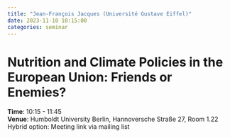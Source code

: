 ```yaml
---
title: "Jean-François Jacques (Université Gustave Eiffel)"
date: 2023-11-10 10:15:00
categories: seminar
---
```


# Nutrition and Climate Policies in the European Union: Friends or Enemies?  
**Time**: 10:15 - 11:45  
**Venue**: Humboldt University Berlin, Hannoversche Straße 27, Room 1.22  
Hybrid option: Meeting link via mailing list
